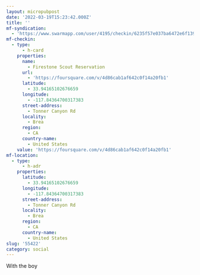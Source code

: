 ```yaml
---
layout: micropubpost
date: '2022-03-19T15:23:42.000Z'
title: ''
mf-syndication:
  - 'https://www.swarmapp.com/user/4195/checkin/6235f57e037ba6472e6f1390'
mf-checkin:
  - type:
      - h-card
    properties:
      name:
        - Firestone Scout Reservation
      url:
        - 'https://foursquare.com/v/4d86cab1af642c0f14a20fb1'
      latitude:
        - 33.94165102676659
      longitude:
        - -117.84364700317383
      street-address:
        - Tonner Canyon Rd
      locality:
        - Brea
      region:
        - CA
      country-name:
        - United States
    value: 'https://foursquare.com/v/4d86cab1af642c0f14a20fb1'
mf-location:
  - type:
      - h-adr
    properties:
      latitude:
        - 33.94165102676659
      longitude:
        - -117.84364700317383
      street-address:
        - Tonner Canyon Rd
      locality:
        - Brea
      region:
        - CA
      country-name:
        - United States
slug: '55422'
category: social
---
```

With the boy
